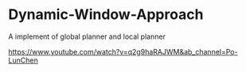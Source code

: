 # Dynamic-Window-Approach
A implement of global planner and local planner

https://www.youtube.com/watch?v=q2g9haRAJWM&ab_channel=Po-LunChen
